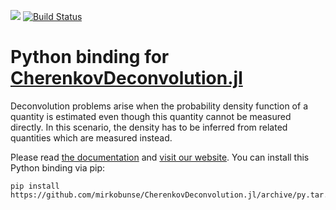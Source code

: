 [![](https://img.shields.io/badge/docs-dev-blue.svg)](https://mirkobunse.github.io/CherenkovDeconvolution.jl/dev)
[![Build Status](https://github.com/mirkobunse/CherenkovDeconvolution.jl/workflows/CI/badge.svg)](https://github.com/mirkobunse/CherenkovDeconvolution.jl/actions)

# Python binding for [CherenkovDeconvolution.jl](https://github.com/mirkobunse/CherenkovDeconvolution.jl)

Deconvolution problems arise when the probability density function of a quantity is estimated even though this quantity cannot be measured directly. In this scenario, the density has to be inferred from related quantities which are measured instead.

Please read [the documentation](https://mirkobunse.github.io/CherenkovDeconvolution.jl/dev) and [visit our website](https://sfb876.tu-dortmund.de/deconvolution).
You can install this Python binding via pip:

```
pip install https://github.com/mirkobunse/CherenkovDeconvolution.jl/archive/py.tar.gz
```
